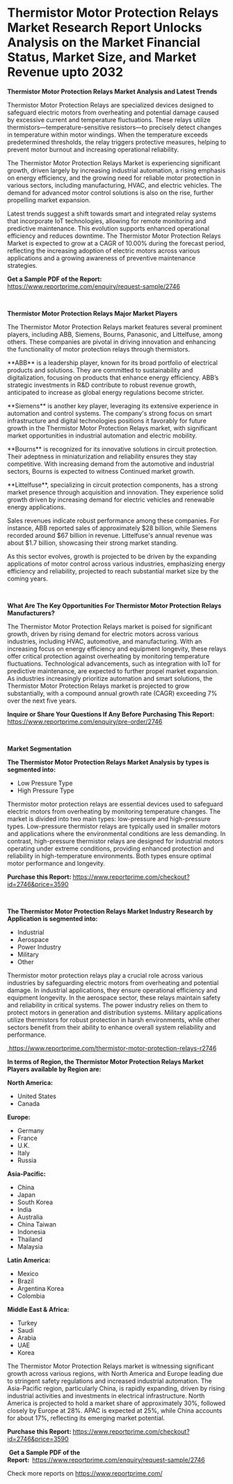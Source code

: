 <p><h1>Thermistor Motor Protection Relays Market Research Report Unlocks Analysis on the Market Financial Status, Market Size, and Market Revenue upto 2032</h1></p><p><strong>Thermistor Motor Protection Relays Market Analysis and Latest Trends</strong></p>
<p><p>Thermistor Motor Protection Relays are specialized devices designed to safeguard electric motors from overheating and potential damage caused by excessive current and temperature fluctuations. These relays utilize thermistors—temperature-sensitive resistors—to precisely detect changes in temperature within motor windings. When the temperature exceeds predetermined thresholds, the relay triggers protective measures, helping to prevent motor burnout and increasing operational reliability. </p><p>The Thermistor Motor Protection Relays Market is experiencing significant growth, driven largely by increasing industrial automation, a rising emphasis on energy efficiency, and the growing need for reliable motor protection in various sectors, including manufacturing, HVAC, and electric vehicles. The demand for advanced motor control solutions is also on the rise, further propelling market expansion. </p><p>Latest trends suggest a shift towards smart and integrated relay systems that incorporate IoT technologies, allowing for remote monitoring and predictive maintenance. This evolution supports enhanced operational efficiency and reduces downtime. The Thermistor Motor Protection Relays Market is expected to grow at a CAGR of 10.00% during the forecast period, reflecting the increasing adoption of electric motors across various applications and a growing awareness of preventive maintenance strategies.</p></p>
<p><strong>Get a Sample PDF of the Report:&nbsp;</strong> <a href="https://www.reportprime.com/enquiry/request-sample/2746?utm_campaign=3008&utm_medium=2&utm_source=Github&utm_content=ia&utm_term=18032025&utm_id=thermistor-motor-protection-relays">https://www.reportprime.com/enquiry/request-sample/2746</a></p>
<p>&nbsp;</p>
<p><strong>Thermistor Motor Protection Relays Major Market Players</strong></p>
<p><p>The Thermistor Motor Protection Relays market features several prominent players, including ABB, Siemens, Bourns, Panasonic, and Littelfuse, among others. These companies are pivotal in driving innovation and enhancing the functionality of motor protection relays through thermistors.</p><p>**ABB** is a leadership player, known for its broad portfolio of electrical products and solutions. They are committed to sustainability and digitalization, focusing on products that enhance energy efficiency. ABB’s strategic investments in R&D contribute to robust revenue growth, anticipated to increase as global energy regulations become stricter.</p><p>**Siemens** is another key player, leveraging its extensive experience in automation and control systems. The company's strong focus on smart infrastructure and digital technologies positions it favorably for future growth in the Thermistor Motor Protection Relays market, with significant market opportunities in industrial automation and electric mobility.</p><p>**Bourns** is recognized for its innovative solutions in circuit protection. Their adeptness in miniaturization and reliability ensures they stay competitive. With increasing demand from the automotive and industrial sectors, Bourns is expected to witness Continued market growth.</p><p>**Littelfuse**, specializing in circuit protection components, has a strong market presence through acquisition and innovation. They experience solid growth driven by increasing demand for electric vehicles and renewable energy applications.</p><p>Sales revenues indicate robust performance among these companies. For instance, ABB reported sales of approximately $28 billion, while Siemens recorded around $67 billion in revenue. Littelfuse's annual revenue was about $1.7 billion, showcasing their strong market standing.</p><p>As this sector evolves, growth is projected to be driven by the expanding applications of motor control across various industries, emphasizing energy efficiency and reliability, projected to reach substantial market size by the coming years.</p></p>
<p>&nbsp;</p>
<p><strong>What Are The Key Opportunities For Thermistor Motor Protection Relays Manufacturers?</strong></p>
<p><p>The Thermistor Motor Protection Relays market is poised for significant growth, driven by rising demand for electric motors across various industries, including HVAC, automotive, and manufacturing. With an increasing focus on energy efficiency and equipment longevity, these relays offer critical protection against overheating by monitoring temperature fluctuations. Technological advancements, such as integration with IoT for predictive maintenance, are expected to further propel market expansion. As industries increasingly prioritize automation and smart solutions, the Thermistor Motor Protection Relays market is projected to grow substantially, with a compound annual growth rate (CAGR) exceeding 7% over the next five years.</p></p>
<p><strong>Inquire or Share Your Questions If Any Before Purchasing This Report:</strong> <a href="https://www.reportprime.com/enquiry/pre-order/2746?utm_campaign=3008&utm_medium=2&utm_source=Github&utm_content=ia&utm_term=18032025&utm_id=thermistor-motor-protection-relays">https://www.reportprime.com/enquiry/pre-order/2746</a></p>
<p>&nbsp;</p>
<p><strong>Market Segmentation</strong></p>
<p><strong>The Thermistor Motor Protection Relays Market Analysis by types is segmented into:</strong></p>
<p><ul><li>Low Pressure Type</li><li>High Pressure Type</li></ul></p>
<p><p>Thermistor motor protection relays are essential devices used to safeguard electric motors from overheating by monitoring temperature changes. The market is divided into two main types: low-pressure and high-pressure types. Low-pressure thermistor relays are typically used in smaller motors and applications where the environmental conditions are less demanding. In contrast, high-pressure thermistor relays are designed for industrial motors operating under extreme conditions, providing enhanced protection and reliability in high-temperature environments. Both types ensure optimal motor performance and longevity.</p></p>
<p><strong>Purchase this Report:&nbsp;</strong><a href="https://www.reportprime.com/checkout?id=2746&price=3590&utm_campaign=3008&utm_medium=2&utm_source=Github&utm_content=ia&utm_term=18032025&utm_id=thermistor-motor-protection-relays">https://www.reportprime.com/checkout?id=2746&price=3590</a></p>
<p>&nbsp;</p>
<p><strong>The Thermistor Motor Protection Relays Market Industry Research by Application is segmented into:</strong></p>
<p><ul><li>Industrial</li><li>Aerospace</li><li>Power Industry</li><li>Military</li><li>Other</li></ul></p>
<p><p>Thermistor motor protection relays play a crucial role across various industries by safeguarding electric motors from overheating and potential damage. In industrial applications, they ensure operational efficiency and equipment longevity. In the aerospace sector, these relays maintain safety and reliability in critical systems. The power industry relies on them to protect motors in generation and distribution systems. Military applications utilize thermistors for robust protection in harsh environments, while other sectors benefit from their ability to enhance overall system reliability and performance.</p></p>
<p><a href="https://www.reportprime.com/thermistor-motor-protection-relays-r2746?utm_campaign=3008&utm_medium=2&utm_source=Github&utm_content=ia&utm_term=18032025&utm_id=thermistor-motor-protection-relays">&nbsp;https://www.reportprime.com/thermistor-motor-protection-relays-r2746</a></p>
<p><strong>In terms of Region, the Thermistor Motor Protection Relays Market Players available by Region are:</strong></p>
<p>
    <p> <strong> North America: </strong>
        <ul>
            <li>United States</li>
            <li>Canada</li>
        </ul>
        </p> 
    <p> <strong> Europe: </strong>
        <ul>
            <li>Germany</li>
            <li>France</li>
            <li>U.K.</li>
            <li>Italy</li>
            <li>Russia</li>
        </ul>
        </p> 
    <p> <strong> Asia-Pacific: </strong>
        <ul>
            <li>China</li>
            <li>Japan</li>
            <li>South Korea</li>
            <li>India</li>
            <li>Australia</li>
            <li>China Taiwan</li>
            <li>Indonesia</li>
            <li>Thailand</li>
            <li>Malaysia</li>
        </ul>
        </p> 
    <p> <strong> Latin America: </strong>
        <ul>
            <li>Mexico</li>
            <li>Brazil</li>
            <li>Argentina Korea</li>
            <li>Colombia</li>
        </ul>
        </p> 
    <p> <strong> Middle East & Africa: </strong>
        <ul>
            <li>Turkey</li>
            <li>Saudi</li>
            <li>Arabia</li>
            <li>UAE</li>
            <li>Korea</li>
        </ul>
    </p>
    </p>
<p><p>The Thermistor Motor Protection Relays market is witnessing significant growth across various regions, with North America and Europe leading due to stringent safety regulations and increased industrial automation. The Asia-Pacific region, particularly China, is rapidly expanding, driven by rising industrial activities and investments in electrical infrastructure. North America is projected to hold a market share of approximately 30%, followed closely by Europe at 28%. APAC is expected at 25%, while China accounts for about 17%, reflecting its emerging market potential.</p></p>
<p><strong>Purchase this Report: </strong><a href="https://www.reportprime.com/checkout?id=2746&price=3590&utm_campaign=3008&utm_medium=2&utm_source=Github&utm_content=ia&utm_term=18032025&utm_id=thermistor-motor-protection-relays">https://www.reportprime.com/checkout?id=2746&price=3590</a></p>
<p>&nbsp;<strong>Get a Sample PDF of the Report:&nbsp;&nbsp;</strong><a href="https://www.reportprime.com/enquiry/request-sample/2746?utm_campaign=3008&utm_medium=2&utm_source=Github&utm_content=ia&utm_term=18032025&utm_id=thermistor-motor-protection-relays">https://www.reportprime.com/enquiry/request-sample/2746</a></p>
<p><strong></strong></p>
<p>Check more reports on <a href="https://www.reportprime.com/?utm_campaign=3008&utm_medium=2&utm_source=Github&utm_content=ia&utm_term=18032025&utm_id=thermistor-motor-protection-relays">https://www.reportprime.com/</a></p>